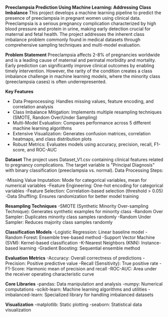 **Preeclampsia Prediction Using Machine Learning: Addressing Class Imbalance**
This project develops a machine learning pipeline to predict the presence of preeclampsia in pregnant women using clinical data. Preeclampsia is a serious pregnancy complication characterized by high blood pressure and protein in urine, making early detection crucial for maternal and fetal health. The project addresses the inherent class imbalance problem commonly found in medical datasets through comprehensive sampling techniques and multi-model evaluation.

**Problem Statement**
Preeclampsia affects 2-8% of pregnancies worldwide and is a leading cause of maternal and perinatal morbidity and mortality. Early prediction can significantly improve clinical outcomes by enabling timely intervention. However, the rarity of the condition creates a class imbalance challenge in machine learning models, where the minority class (preeclampsia cases) is often underrepresented.

**Key Features**
- Data Preprocessing: Handles missing values, feature encoding, and correlation analysis
- Class Imbalance Mitigation: Implements multiple resampling techniques (SMOTE, Random Over/Under Sampling)
- Multi-Model Evaluation: Compares performance across 5 different machine learning algorithms
- Extensive Visualization: Generates confusion matrices, correlation heatmaps, and class distribution plots
- Robust Metrics: Evaluates models using accuracy, precision, recall, F1-score, and ROC-AUC

**Dataset**
The project uses Dataset_V1.csv containing clinical features related to pregnancy complications. The target variable is "Principal Diagnosis" with binary classification (preeclampsia vs. normal).
Data Processing Steps:

-Missing Value Imputation: Mode for categorical variables, mean for numerical variables
-Feature Engineering: One-hot encoding for categorical variables
-Feature Selection: Correlation-based selection (threshold > 0.05)
-Data Shuffling: Ensures randomization for better model training

**Resampling Techniques**
-SMOTE (Synthetic Minority Over-sampling Technique): Generates synthetic examples for minority class
-Random Over Sampler: Duplicates minority class samples randomly
-Random Under Sampler: Reduces majority class samples randomly

**Classification Models**
-Logistic Regression: Linear baseline model
-Random Forest: Ensemble tree-based method
-Support Vector Machine (SVM): Kernel-based classification
-K-Nearest Neighbors (KNN): Instance-based learning
-Gradient Boosting: Sequential ensemble method

**Evaluation Metrics**
-Accuracy: Overall correctness of predictions
-Precision: Positive predictive value
-Recall (Sensitivity): True positive rate
-F1-Score: Harmonic mean of precision and recall
-ROC-AUC: Area under the receiver operating characteristic curve

**Core Libraries**
-pandas: Data manipulation and analysis
-numpy: Numerical computations
-scikit-learn: Machine learning algorithms and utilities
-imbalanced-learn: Specialized library for handling imbalanced datasets

**Visualization**
-matplotlib: Static plotting
-seaborn: Statistical data visualization
